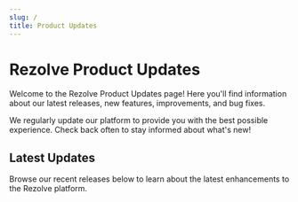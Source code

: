 ```yaml
---
slug: /
title: Product Updates
---
```


# Rezolve Product Updates

Welcome to the Rezolve Product Updates page! Here you'll find information about our latest releases, new features, improvements, and bug fixes.

<!-- truncate -->

We regularly update our platform to provide you with the best possible experience. Check back often to stay informed about what's new!

## Latest Updates

Browse our recent releases below to learn about the latest enhancements to the Rezolve platform.
